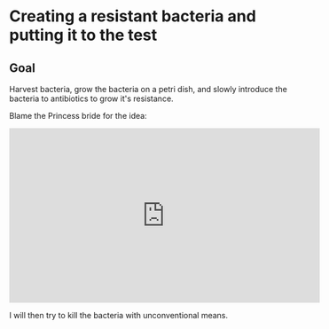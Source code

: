 # Creating a resistant bacteria and putting it to the test

## Goal

Harvest bacteria, grow the bacteria on a petri dish, and slowly introduce the bacteria to antibiotics to grow it's resistance.

Blame the Princess bride for the idea:
<iframe width="560" height="315" src="https://www.youtube-nocookie.com/embed/rMz7JBRbmNo" title="YouTube video player" frameborder="0" allow="accelerometer; autoplay; clipboard-write; encrypted-media; gyroscope; picture-in-picture; web-share" allowfullscreen></iframe>

I will then try to kill the bacteria with unconventional means.
